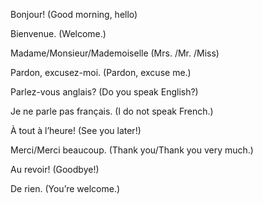   Bonjour! (Good morning, hello)

  Bienvenue. (Welcome.)

  Madame/Monsieur/Mademoiselle (Mrs. /Mr. /Miss)

  Pardon, excusez-moi. (Pardon, excuse me.)

  Parlez-vous anglais? (Do you speak English?)

  Je ne parle pas français. (I do not speak French.)

  À tout à l’heure! (See you later!)

  Merci/Merci beaucoup. (Thank you/Thank you very much.)

  Au revoir! (Goodbye!)

  De rien. (You’re welcome.)
  
